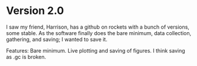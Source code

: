# Version 2.0
I saw my friend, Harrison, has a github on rockets with a bunch of versions, some stable. As the software finally does the bare minimum, data collection, gathering, and saving; I wanted to save it.

Features:
Bare minimum. Live plotting and saving of figures. I think saving as .gc is broken.

